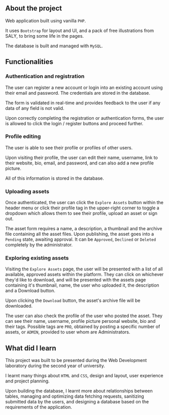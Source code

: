 ## About the project

Web application built using vanilla `PHP`.

It uses `Bootstrap` for layout and UI, and a pack of free illustrations from SALY, to bring some life in the pages.

The database is built and managed with `MySQL`.

## Functionalities

### Authentication and registration

The user can register a new account or login into an existing account using their email and password. The credentials are stored in the database.

The form is validated in real-time and provides feedback to the user if any data of any field is not valid.

Upon correctly completing the registration or authentication forms, the user is allowed to click the login / register buttons and proceed further.

### Profile editing

The user is able to see their profile or profiles of other users.

Upon visiting their profile, the user can edit their name, username, link to their website, bio, email, and password, and can also add a new profile picture.

All of this information is stored in the database.

### Uploading assets

Once authenticated, the user can click the `Explore Assets` button within the header menu or click their profile tag in the upper-right corner to toggle a dropdown which allows them to see their profile, upload an asset or sign out.

The asset form requires a name, a description, a thumbnail and the archive file containing all the asset files. Upon publishing, the asset goes into a `Pending` state, awaiting approval. It can be `Approved`, `Declined` or `Deleted` completely by the administrator.

### Exploring existing assets

Visiting the `Explore Assets` page, the user will be presented with a list of all available, approved assets within the platform. They can click on whichever they'd like to download, and will be presented with the assets page containing it's thumbnail, name, the user who uploaded it, the description and a Download button.

Upon clicking the `Download` button, the asset's archive file will be downloaded.

The user can also check the profile of the user who posted the asset. They can see their name, username, profile picture personal website, bio and their tags. Possible tags are `PRO`, obtained by posting a specific number of assets, or `ADMIN`, provided to user whom are Administrators.

## What did I learn

This project was built to be presented during the Web Development laboratory during the second year of university.

I learnt many things about `HTML` and `CSS`, design and layout, user experience and project planning.

Upon building the database, I learnt more about relationships between tables, managing and optimizing data fetching requests, sanitizing submitted data by the users, and designing a database based on the requirements of the application.
